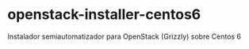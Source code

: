 openstack-installer-centos6
===========================

Instalador semiautomatizador para OpenStack (Grizzly) sobre Centos 6
